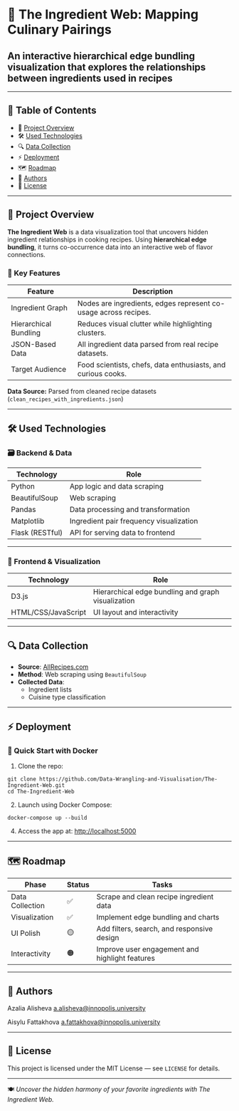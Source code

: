 # 🥘 The Ingredient Web: Mapping Culinary Pairings
## An interactive hierarchical edge bundling visualization that explores the relationships between ingredients used in recipes
---

## 📌 Table of Contents  
- 🚀 [Project Overview](#project-overview)  
- 🛠️ [Used Technologies](#used-technologies)  
- 🔍 [Data Collection](#data-collection) 
- ⚡ [Deployment](#deployment)  
- 🗺️ [Roadmap](#roadmap)   
- 👥 [Authors](#authors)  
- 📜 [License](#license)  

---

## 🚀 Project Overview  
**The Ingredient Web** is a data visualization tool that uncovers hidden ingredient relationships in cooking recipes. Using **hierarchical edge bundling**, it turns co-occurrence data into an interactive web of flavor connections.

### 🔑 Key Features

| Feature | Description |
|--------|-------------|
| Ingredient Graph | Nodes are ingredients, edges represent co-usage across recipes. |
| Hierarchical Bundling | Reduces visual clutter while highlighting clusters. |
| JSON-Based Data | All ingredient data parsed from real recipe datasets. |
| Target Audience | Food scientists, chefs, data enthusiasts, and curious cooks. |

**Data Source:** Parsed from cleaned recipe datasets (`clean_recipes_with_ingredients.json`)

---

## 🛠️ Used Technologies

### 🗃️ Backend & Data

| Technology | Role |
|-----------|------|
| Python | App logic and data scraping |
| BeautifulSoup | Web scraping |
| Pandas | Data processing and transformation |
| Matplotlib | Ingredient pair frequency visualization |
| Flask (RESTful) | API for serving data to frontend |

---

### 🎨 Frontend & Visualization

| Technology | Role |
|-----------|------|
| D3.js | Hierarchical edge bundling and graph visualization |
| HTML/CSS/JavaScript | UI layout and interactivity |


---

## 🔍 Data Collection

- **Source**: [AllRecipes.com](https://www.allrecipes.com)
- **Method**: Web scraping using `BeautifulSoup`
- **Collected Data**:
  - Ingredient lists
  - Cuisine type classification

---

## ⚡ Deployment

### 🔧 Quick Start with Docker

1. Clone the repo:

```
git clone https://github.com/Data-Wrangling-and-Visualisation/The-Ingredient-Web.git
cd The-Ingredient-Web
```

2. Launch using Docker Compose:

```
docker-compose up --build
```

4. Access the app at: [http://localhost:5000](http://172.18.0.2:5000/)

---

## 🗺️ Roadmap

| Phase | Status | Tasks |
|-------|--------|-------|
Data Collection | ✅ | Scrape and clean recipe ingredient data
Visualization | ✅ | Implement edge bundling and charts
UI Polish | 🟡 | Add filters, search, and responsive design
Interactivity | 🟠 | Improve user engagement and highlight features

---

## 👥 Authors

Azalia Alisheva a.alisheva@innopolis.university

Aisylu Fattakhova a.fattakhova@innopolis.university

---

## 📜 License

This project is licensed under the MIT License — see `LICENSE` for details.

---

🍽️ *Uncover the hidden harmony of your favorite ingredients with The Ingredient Web.*
